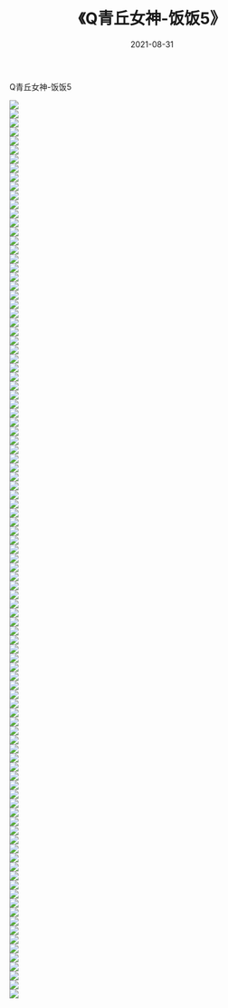 ﻿---
layout: post
title:  《Q青丘女神-饭饭5》
date:   2021-08-31
img: http://img.660000.xyz/Sharelink/网络美图/2021/Q青丘女神-饭饭5/000.jpg
categories: [美女, 清纯, 唯美]
---

Q青丘女神-饭饭5

  ![](http://img.660000.xyz/Sharelink/网络美图/2021/Q青丘女神-饭饭5/001.jpg) <br> ![](http://img.660000.xyz/Sharelink/网络美图/2021/Q青丘女神-饭饭5/002.jpg) <br> ![](http://img.660000.xyz/Sharelink/网络美图/2021/Q青丘女神-饭饭5/003.jpg) <br> ![](http://img.660000.xyz/Sharelink/网络美图/2021/Q青丘女神-饭饭5/004.jpg) <br> ![](http://img.660000.xyz/Sharelink/网络美图/2021/Q青丘女神-饭饭5/005.jpg) <br> ![](http://img.660000.xyz/Sharelink/网络美图/2021/Q青丘女神-饭饭5/006.jpg) <br> ![](http://img.660000.xyz/Sharelink/网络美图/2021/Q青丘女神-饭饭5/007.jpg) <br> ![](http://img.660000.xyz/Sharelink/网络美图/2021/Q青丘女神-饭饭5/008.jpg) <br> ![](http://img.660000.xyz/Sharelink/网络美图/2021/Q青丘女神-饭饭5/009.jpg) <br> ![](http://img.660000.xyz/Sharelink/网络美图/2021/Q青丘女神-饭饭5/010.jpg) <br> ![](http://img.660000.xyz/Sharelink/网络美图/2021/Q青丘女神-饭饭5/011.jpg) <br> ![](http://img.660000.xyz/Sharelink/网络美图/2021/Q青丘女神-饭饭5/012.jpg) <br> ![](http://img.660000.xyz/Sharelink/网络美图/2021/Q青丘女神-饭饭5/013.jpg) <br> ![](http://img.660000.xyz/Sharelink/网络美图/2021/Q青丘女神-饭饭5/014.jpg) <br> ![](http://img.660000.xyz/Sharelink/网络美图/2021/Q青丘女神-饭饭5/015.jpg) <br> ![](http://img.660000.xyz/Sharelink/网络美图/2021/Q青丘女神-饭饭5/016.jpg) <br> ![](http://img.660000.xyz/Sharelink/网络美图/2021/Q青丘女神-饭饭5/017.jpg) <br> ![](http://img.660000.xyz/Sharelink/网络美图/2021/Q青丘女神-饭饭5/018.jpg) <br> ![](http://img.660000.xyz/Sharelink/网络美图/2021/Q青丘女神-饭饭5/019.jpg) <br> ![](http://img.660000.xyz/Sharelink/网络美图/2021/Q青丘女神-饭饭5/020.jpg) <br> ![](http://img.660000.xyz/Sharelink/网络美图/2021/Q青丘女神-饭饭5/021.jpg) <br> ![](http://img.660000.xyz/Sharelink/网络美图/2021/Q青丘女神-饭饭5/022.jpg) <br> ![](http://img.660000.xyz/Sharelink/网络美图/2021/Q青丘女神-饭饭5/023.jpg) <br> ![](http://img.660000.xyz/Sharelink/网络美图/2021/Q青丘女神-饭饭5/024.jpg) <br> ![](http://img.660000.xyz/Sharelink/网络美图/2021/Q青丘女神-饭饭5/025.jpg) <br> ![](http://img.660000.xyz/Sharelink/网络美图/2021/Q青丘女神-饭饭5/026.jpg) <br> ![](http://img.660000.xyz/Sharelink/网络美图/2021/Q青丘女神-饭饭5/027.jpg) <br> ![](http://img.660000.xyz/Sharelink/网络美图/2021/Q青丘女神-饭饭5/028.jpg) <br> ![](http://img.660000.xyz/Sharelink/网络美图/2021/Q青丘女神-饭饭5/029.jpg) <br> ![](http://img.660000.xyz/Sharelink/网络美图/2021/Q青丘女神-饭饭5/030.jpg) <br> ![](http://img.660000.xyz/Sharelink/网络美图/2021/Q青丘女神-饭饭5/031.jpg) <br> ![](http://img.660000.xyz/Sharelink/网络美图/2021/Q青丘女神-饭饭5/032.jpg) <br> ![](http://img.660000.xyz/Sharelink/网络美图/2021/Q青丘女神-饭饭5/033.jpg) <br> ![](http://img.660000.xyz/Sharelink/网络美图/2021/Q青丘女神-饭饭5/034.jpg) <br> ![](http://img.660000.xyz/Sharelink/网络美图/2021/Q青丘女神-饭饭5/035.jpg) <br> ![](http://img.660000.xyz/Sharelink/网络美图/2021/Q青丘女神-饭饭5/036.jpg) <br> ![](http://img.660000.xyz/Sharelink/网络美图/2021/Q青丘女神-饭饭5/037.jpg) <br> ![](http://img.660000.xyz/Sharelink/网络美图/2021/Q青丘女神-饭饭5/038.jpg) <br> ![](http://img.660000.xyz/Sharelink/网络美图/2021/Q青丘女神-饭饭5/039.jpg) <br> ![](http://img.660000.xyz/Sharelink/网络美图/2021/Q青丘女神-饭饭5/040.jpg) <br> ![](http://img.660000.xyz/Sharelink/网络美图/2021/Q青丘女神-饭饭5/041.jpg) <br> ![](http://img.660000.xyz/Sharelink/网络美图/2021/Q青丘女神-饭饭5/042.jpg) <br> ![](http://img.660000.xyz/Sharelink/网络美图/2021/Q青丘女神-饭饭5/043.jpg) <br> ![](http://img.660000.xyz/Sharelink/网络美图/2021/Q青丘女神-饭饭5/044.jpg) <br> ![](http://img.660000.xyz/Sharelink/网络美图/2021/Q青丘女神-饭饭5/045.jpg) <br> ![](http://img.660000.xyz/Sharelink/网络美图/2021/Q青丘女神-饭饭5/046.jpg) <br> ![](http://img.660000.xyz/Sharelink/网络美图/2021/Q青丘女神-饭饭5/047.jpg) <br> ![](http://img.660000.xyz/Sharelink/网络美图/2021/Q青丘女神-饭饭5/048.jpg) <br> ![](http://img.660000.xyz/Sharelink/网络美图/2021/Q青丘女神-饭饭5/049.jpg) <br> ![](http://img.660000.xyz/Sharelink/网络美图/2021/Q青丘女神-饭饭5/050.jpg) <br> ![](http://img.660000.xyz/Sharelink/网络美图/2021/Q青丘女神-饭饭5/051.jpg) <br> ![](http://img.660000.xyz/Sharelink/网络美图/2021/Q青丘女神-饭饭5/052.jpg) <br> ![](http://img.660000.xyz/Sharelink/网络美图/2021/Q青丘女神-饭饭5/053.jpg) <br> ![](http://img.660000.xyz/Sharelink/网络美图/2021/Q青丘女神-饭饭5/054.jpg) <br> ![](http://img.660000.xyz/Sharelink/网络美图/2021/Q青丘女神-饭饭5/055.jpg) <br> ![](http://img.660000.xyz/Sharelink/网络美图/2021/Q青丘女神-饭饭5/056.jpg) <br> ![](http://img.660000.xyz/Sharelink/网络美图/2021/Q青丘女神-饭饭5/057.jpg) <br> ![](http://img.660000.xyz/Sharelink/网络美图/2021/Q青丘女神-饭饭5/058.jpg) <br> ![](http://img.660000.xyz/Sharelink/网络美图/2021/Q青丘女神-饭饭5/059.jpg) <br> ![](http://img.660000.xyz/Sharelink/网络美图/2021/Q青丘女神-饭饭5/060.jpg) <br> ![](http://img.660000.xyz/Sharelink/网络美图/2021/Q青丘女神-饭饭5/061.jpg) <br> ![](http://img.660000.xyz/Sharelink/网络美图/2021/Q青丘女神-饭饭5/062.jpg) <br> ![](http://img.660000.xyz/Sharelink/网络美图/2021/Q青丘女神-饭饭5/063.jpg) <br> ![](http://img.660000.xyz/Sharelink/网络美图/2021/Q青丘女神-饭饭5/064.jpg) <br> ![](http://img.660000.xyz/Sharelink/网络美图/2021/Q青丘女神-饭饭5/065.jpg) <br> ![](http://img.660000.xyz/Sharelink/网络美图/2021/Q青丘女神-饭饭5/066.jpg) <br> ![](http://img.660000.xyz/Sharelink/网络美图/2021/Q青丘女神-饭饭5/067.jpg) <br> ![](http://img.660000.xyz/Sharelink/网络美图/2021/Q青丘女神-饭饭5/068.jpg) <br> ![](http://img.660000.xyz/Sharelink/网络美图/2021/Q青丘女神-饭饭5/069.jpg) <br> ![](http://img.660000.xyz/Sharelink/网络美图/2021/Q青丘女神-饭饭5/070.jpg) <br> ![](http://img.660000.xyz/Sharelink/网络美图/2021/Q青丘女神-饭饭5/071.jpg) <br> ![](http://img.660000.xyz/Sharelink/网络美图/2021/Q青丘女神-饭饭5/072.jpg) <br> ![](http://img.660000.xyz/Sharelink/网络美图/2021/Q青丘女神-饭饭5/073.jpg) <br> ![](http://img.660000.xyz/Sharelink/网络美图/2021/Q青丘女神-饭饭5/074.jpg) <br> ![](http://img.660000.xyz/Sharelink/网络美图/2021/Q青丘女神-饭饭5/075.jpg) <br> ![](http://img.660000.xyz/Sharelink/网络美图/2021/Q青丘女神-饭饭5/076.jpg) <br> ![](http://img.660000.xyz/Sharelink/网络美图/2021/Q青丘女神-饭饭5/077.jpg) <br> ![](http://img.660000.xyz/Sharelink/网络美图/2021/Q青丘女神-饭饭5/078.jpg) <br> ![](http://img.660000.xyz/Sharelink/网络美图/2021/Q青丘女神-饭饭5/079.jpg) <br> ![](http://img.660000.xyz/Sharelink/网络美图/2021/Q青丘女神-饭饭5/080.jpg) <br> ![](http://img.660000.xyz/Sharelink/网络美图/2021/Q青丘女神-饭饭5/081.jpg) <br> ![](http://img.660000.xyz/Sharelink/网络美图/2021/Q青丘女神-饭饭5/082.jpg) <br> ![](http://img.660000.xyz/Sharelink/网络美图/2021/Q青丘女神-饭饭5/083.jpg) <br> ![](http://img.660000.xyz/Sharelink/网络美图/2021/Q青丘女神-饭饭5/084.jpg) <br> ![](http://img.660000.xyz/Sharelink/网络美图/2021/Q青丘女神-饭饭5/085.jpg) <br> ![](http://img.660000.xyz/Sharelink/网络美图/2021/Q青丘女神-饭饭5/086.jpg) <br> ![](http://img.660000.xyz/Sharelink/网络美图/2021/Q青丘女神-饭饭5/087.jpg) <br> ![](http://img.660000.xyz/Sharelink/网络美图/2021/Q青丘女神-饭饭5/088.jpg) <br> ![](http://img.660000.xyz/Sharelink/网络美图/2021/Q青丘女神-饭饭5/089.jpg) <br> ![](http://img.660000.xyz/Sharelink/网络美图/2021/Q青丘女神-饭饭5/090.jpg) <br> ![](http://img.660000.xyz/Sharelink/网络美图/2021/Q青丘女神-饭饭5/091.jpg) <br> ![](http://img.660000.xyz/Sharelink/网络美图/2021/Q青丘女神-饭饭5/092.jpg) <br> ![](http://img.660000.xyz/Sharelink/网络美图/2021/Q青丘女神-饭饭5/093.jpg) <br> ![](http://img.660000.xyz/Sharelink/网络美图/2021/Q青丘女神-饭饭5/094.jpg) <br> ![](http://img.660000.xyz/Sharelink/网络美图/2021/Q青丘女神-饭饭5/095.jpg) <br> ![](http://img.660000.xyz/Sharelink/网络美图/2021/Q青丘女神-饭饭5/096.jpg) <br> ![](http://img.660000.xyz/Sharelink/网络美图/2021/Q青丘女神-饭饭5/097.jpg) <br> ![](http://img.660000.xyz/Sharelink/网络美图/2021/Q青丘女神-饭饭5/098.jpg) <br> ![](http://img.660000.xyz/Sharelink/网络美图/2021/Q青丘女神-饭饭5/099.jpg) <br>
